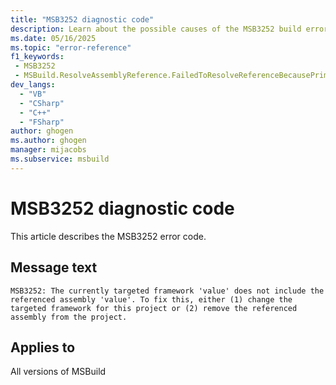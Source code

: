 ```yaml
---
title: "MSB3252 diagnostic code"
description: Learn about the possible causes of the MSB3252 build error, and get troubleshooting tips.
ms.date: 05/16/2025
ms.topic: "error-reference"
f1_keywords:
 - MSB3252
 - MSBuild.ResolveAssemblyReference.FailedToResolveReferenceBecausePrimaryAssemblyInExclusionList
dev_langs:
  - "VB"
  - "CSharp"
  - "C++"
  - "FSharp"
author: ghogen
ms.author: ghogen
manager: mijacobs
ms.subservice: msbuild
---
```


# MSB3252 diagnostic code

<!-- :::ErrorDefinitionDescription::: -->
<!-- :::editable-content name="introDescription"::: -->
This article describes the MSB3252 error code.
<!-- :::editable-content-end::: -->

## Message text

<!-- :::editable-content name="messageText"::: -->
`MSB3252: The currently targeted framework 'value' does not include the referenced assembly 'value'. To fix this, either (1) change the targeted framework for this project or (2) remove the referenced assembly from the project.`
<!-- :::editable-content-end::: -->
<!-- MSB3252: The currently targeted framework "{1}" does not include the referenced assembly "{0}". To fix this, either (1) change the targeted framework for this project or (2) remove the referenced assembly from the project. -->

<!-- :::editable-content name="postOutputDescription"::: -->
<!--
{StrBegin="MSB3252: "}
-->
<!-- :::editable-content-end::: -->
<!-- :::ErrorDefinitionDescription-end::: -->

## Applies to

All versions of MSBuild
